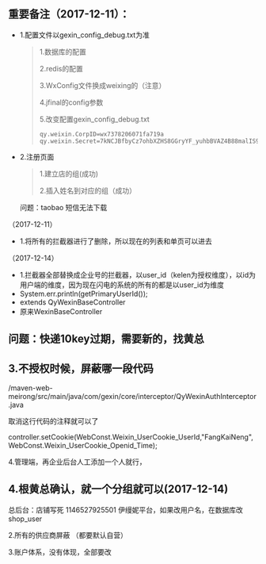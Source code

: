 ## 重要备注（2017-12-11）：

* 1.配置文件以gexin_config_debug.txt为准

  > 1.数据库的配置
  >
  > 2.redis的配置
  >
  > 3.WxConfig文件换成weixing的（注意）
  >
  > 4.jfinal的config参数
  >
  > 5.改变配置gexin_config_debug.txt
  >
  > ```
  > qy.weixin.CorpID=wx7378206071fa719a
  > qy.weixin.Secret=7kNCJBfbyCz7ohbXZHS8GGryYF_yuhbBVAZ4B88malIS9paP5RLTMqHK7WlusEll
  > ```



* 2.注册页面

  > 1.建立店的组(成功)
  >
  > 2.插入姓名到对应的组（成功）

  问题：taobao 短信无法下载

（2017-12-11）

* 1.将所有的拦截器进行了删除，所以现在的列表和单页可以进去

（2017-12-14）

* 1.拦截器全部替换成企业号的拦截器，以user_id（kelen为授权维度），以id为用户端的维度，因为现在闪电的系统的所有的都是以user_id为维度
* System.err.println(getPrimaryUserId());
* extends QyWexinBaseController
* 原来WexinBaseController

## 问题：快递10key过期，需要新的，找黄总



## 3.不授权时候，屏蔽哪一段代码

/maven-web-meirong/src/main/java/com/gexin/core/interceptor/QyWexinAuthInterceptor.java

取消这行代码的注释就可以了

controller.setCookie(WebConst.Weixin_UserCookie_UserId,"FangKaiNeng",WebConst.Weixin_UserCookie_Openid_Time);



4.管理端，再企业后台人工添加一个人就行，





##  4.根黄总确认，就一个分组就可以(2017-12-14)

总后台：店铺写死  1146527925501  伊缦妮平台，如果改用户名，在数据库改 shop_user

2.所有的供应商屏蔽  （都要默认自营）



3.账户体系，没有体现，全部要改

